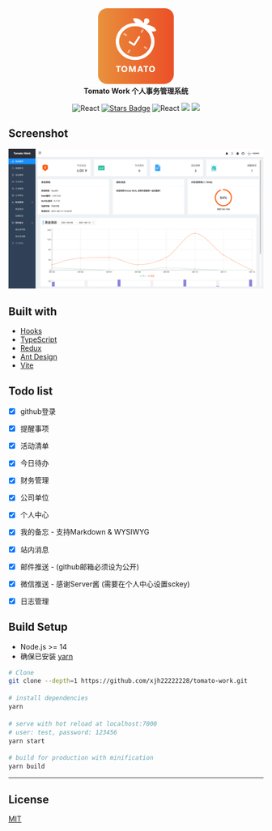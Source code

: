 
<p align="center">
  <a href="https://work.xiejiahe.com">
    <img src="public/poster.png" width="150" />
  </a>
  <br />
  <b>Tomato Work 个人事务管理系统</b>
  <p align="center">
    <img alt="React" src="https://img.shields.io/static/v1.svg?label=&message=服务端&style=flat-square&color=e8883a">
    <a href="https://github.com/xjh22222228/tomato-work/stargazers"><img src="https://img.shields.io/github/stars/xjh22222228/tomato-work" alt="Stars Badge"/></a>
    <img alt="React" src="https://img.shields.io/static/v1.svg?label=&message=React&style=flat-square&color=61daeb">
    <img src="https://img.shields.io/github/package-json/v/xjh22222228/tomato-work" />
    <img src="https://img.shields.io/github/license/xjh22222228/tomato-work" />
  </p>
</p>





## Screenshot
![](media/screenshot.png)


## Built with
- [Hooks](https://zh-hans.reactjs.org/docs/hooks-intro.html)
- [TypeScript](https://www.typescriptlang.org/)
- [Redux](https://redux.js.org/tutorials/fundamentals/part-5-ui-react)
- [Ant Design](https://ant.design/docs/react/introduce-cn)
- [Vite](https://vitejs.dev)




## Todo list
- [x] github登录
- [x] 提醒事项
- [x] 活动清单
- [x] 今日待办
- [x] 财务管理
- [x] 公司单位
- [x] 个人中心
- [x] 我的备忘 - 支持Markdown & WYSIWYG
- [x] 站内消息
- [x] 邮件推送 - (github邮箱必须设为公开)
- [x] 微信推送 - 感谢Server酱 (需要在个人中心设置sckey)
- [x] 日志管理


## Build Setup
- Node.js >= 14
- 确保已安装 [yarn](https://yarnpkg.com/)

``` bash
# Clone
git clone --depth=1 https://github.com/xjh22222228/tomato-work.git

# install dependencies
yarn

# serve with hot reload at localhost:7000
# user: test, password: 123456
yarn start

# build for production with minification
yarn build
```







---

## License
[MIT](https://opensource.org/licenses/MIT)
